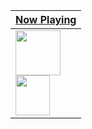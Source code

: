 <a  href="https://spotify-readme.ishu2.repl.co/nowPlaying/url">

| Now Playing                                                                                                                                                                                    |
| ---------------------------------------------------------------------------------------------------------------------------------------------------------------------------------------------- |
| <img src="https://spotify-readme.ishu2.repl.co/nowPlaying/image" height="72" width="72" ></img> <img src="https://spotify-readme.ishu2.repl.co/nowPlaying/text" height="64" width="75%"></img> |

</a>
